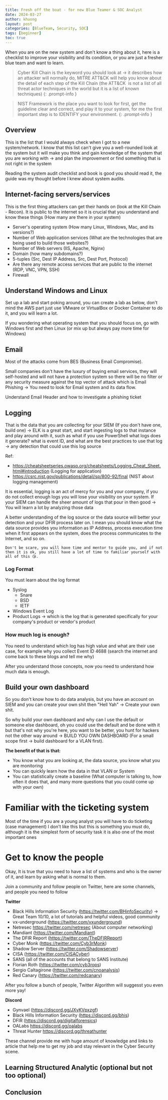 ```yaml
---
title: Fresh off the boat - for new Blue Teamer & SOC Analyst
date: 2024-03-27 
author: khuong
layout: post
categories: [BlueTeam, Security, SOC]
tags: [beginner]   
toc: true
---
```


When you are on the new system and don't know a thing about it, here is a checklist to improve your visibility and its condition, or you are just a fresher blue team and want to learn.

> Cyber Kill Chain is the keyword you should look at -> it describes how an attacker will normally do, MITRE ATT&CK will help you know about the detail of each step of the Kill Chain (the ATT&CK  is not a list of all threat actor techniques in the world but it is a list of known techniques)
{: .prompt-info }

> NIST Framework is the place you want to look for first, get the guideline clear and correct, and play it to your system, for me the first important step is to IDENTIFY your environment. 
{: .prompt-info }


## Overview

This is the list that I would always check when I got to a new system/network. I know that this list can't give you a well-rounded look at the system but it will make you think and gain knowledge of the system that you are working with -> and plan the improvement or find something that is not right in the system

Reading the system audit checklist and book is good you should read it, the guide was my thought before I knew about system audits.


## Internet-facing servers/services

This is the first thing attackers can get their hands on (look at the Kill Chain - Recon). It is public to the internet so it is crucial that you understand and know these things (How many are there in your system)
- Server's operating system (How many Linux, Windows, Mac, and its versions?)
- Number of Web application services (What are the technologies that are being used to build those websites?)
- Number of Web servers (IIS, Apache, Nginx) 
- Domain (how many subdomains?) 
- 5-tuples (Src, Dest IP Address, Src, Dest Port, Protocol)
- Are there any remote access services that are public to the internet (RDP, VNC, VPN, SSH)
- Firewall

## Understand Windows and Linux

Set up a lab and start poking around, you can create a lab as below, don't mind the AWS part just use VMware or VirtualBox or Docker Container to do it, and you will learn a lot.

If you wondering what operating system that you should focus on, go with Windows first and then Linux (or mix up but always pay more time for Windows) 



## Email

Most of the attacks come from BES (Business Email Compromise). 

Small companies don't have the luxury of buying email services, they will self-hosted and will not have a protection system so there will be no filter or any security measure against the top vector of attack which is Email Phishing -> You need to look for Email system and its data flow.

Understand Email Header and how to investigate a phishing ticket


## Logging

That is the data that you are collecting for your SIEM (If you don't have one, build one) -> ELK is a great start, and start ingesting logs to that instance and play around with it, such as what if you use PowerShell what logs does it generate? what is event ID, and what are the best practices to use that log -> any detection that could use this log source

Ref:

- https://cheatsheetseries.owasp.org/cheatsheets/Logging_Cheat_Sheet.html#introduction (Logging for application)
- https://csrc.nist.gov/publications/detail/sp/800-92/final (NIST about logging management)

It is essential, logging is an act of mercy for you and your company, if you do not collect enough logs you will lose your visibility on your system. If your SIEM can handle the sheer amount of logs that pour in then good -> You will learn a lot by analyzing those data 

A better understanding of the log source or the data source will better your detection and your DFIR process later on. I mean you should know what the data source provides you information as IP Address, process execution time when it first appears on the system, does the process communicates to the Internet, and so on. 


`Don't be scare, you will have time and mentor to guide you, and if not then it is ok, you still have a lot of time to familiar yourself with all of this 😘.`

### Log Format

You must learn about the log format

- Syslog
    - Snare
    - BSD
    - IETF 
- Windows Event Log 
- Product Logs -> which is the log that is generated specifically for your company's product or vendor's product

### How much log is enough?

You need to understand which log has high value and what are their use case, for example why you collect Event ID 4688 (search the internet and come back to these blogs and tell me why) 

After you understand those concepts, now you need to understand how much data is enough.

## Build your own dashboard

So you don't know how to do data analysis, but you have an account on SIEM and you can create your own shit then "Hell Yah" -> Create your own shit.

So why build your own dashboard and why can I use the default or someone else dashboard, oh you could use the default and be done with it but that's not why you're here, you want to be better, you hunt for hackers not the other way around -> BUILD YOU OWN DASHBOARD (For a small scope first -> build dashboard for a VLAN first).

**The benefit of that is that:**

- You know what you are looking at, the data source, you know what you are monitoring 
- You can quickly learn how the data in that VLAN or System
- You can statistically create a baseline (What computer is talking to, how often it does that, and many more questions that you could come up with your own)


# Familiar with the ticketing system

Most of the time if you are a young analyst you will have to do ticketing (case management) I don't like this but this is something you must do, although it is the simplest form of security task it is also one of the most important ones


# Get to know the people 

Okay, It is true that you need to have a list of systems and who is the owner of it, and learn by asking what is normal to them. 

Join a community and follow people on Twitter, here are some channels, and people you need to follow

**Twitter**

- Black Hills Information Security (https://twitter.com/BHinfoSecurity) -> Great Team 10/10, a lot of tutorials and helpful videos, good community
- vx-underground (https://twitter.com/vxunderground) 
- Netresec https://twitter.com/netresec (About computer networking)
- Mandiant (https://twitter.com/Mandiant) 
- The DFIR Report (https://twitter.com/TheDFIRReport) 
- Cyber Monk (https://twitter.com/Cyb3rMonk)
- Shadow Server (https://twitter.com/Shadowserver)
- CISA (https://twitter.com/CISACyber)
- SANS (all of the accounts that belong to SANS Institute)
- Florian Roth (https://twitter.com/cyb3rops)
- Sergio Caltagirone (https://twitter.com/cnoanalysis)
- Red Canary (https://twitter.com/redcanary)

After you follow a bunch of people, Twitter Algorithm will suggesst you even more yay!

**Discord**

- Gynvael (https://discord.gg/JXyKVpxzgf)
- Black Hills Information Security (https://discord.gg/bhis)
- DFIR (https://discord.gg/digitalforensics)
- OALabs https://discord.gg/oalabs
- Threat Hunter https://discord.gg/threathunter

These channel provide me with huge amount of knowledge and links to article that help me to get my job and stay relevant in the Cyber Security scene.


## Learning Structured Analytic (optional but not too optional)


## Conclusion